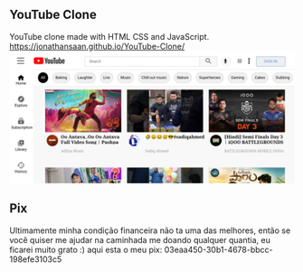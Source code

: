 ## YouTube Clone
YouTube clone made with HTML CSS and JavaScript.
https://jonathansaan.github.io/YouTube-Clone/
![](https://github.com/JonathanSaan/YouTube-Clone/blob/6633b3d8046ba1145005fdd97d3897c54db5465a/Screenshot_2022-01-10-08-47-09-1.png)

## Pix
Ultimamente minha condição financeira não ta uma das melhores, então se você quiser me ajudar na caminhada me doando qualquer quantia, eu ficarei muito grato :)
aqui esta o meu pix: 03eaa450-30b1-4678-bbcc-198efe3103c5
